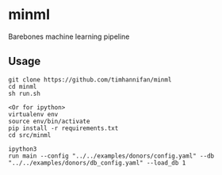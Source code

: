 # minml
Barebones machine learning pipeline


## Usage
```
git clone https://github.com/timhannifan/minml
cd minml
sh run.sh

<Or for ipython>
virtualenv env
source env/bin/activate
pip install -r requirements.txt
cd src/minml

ipython3
run main --config "../../examples/donors/config.yaml" --db "../../examples/donors/db_config.yaml" --load_db 1
```
